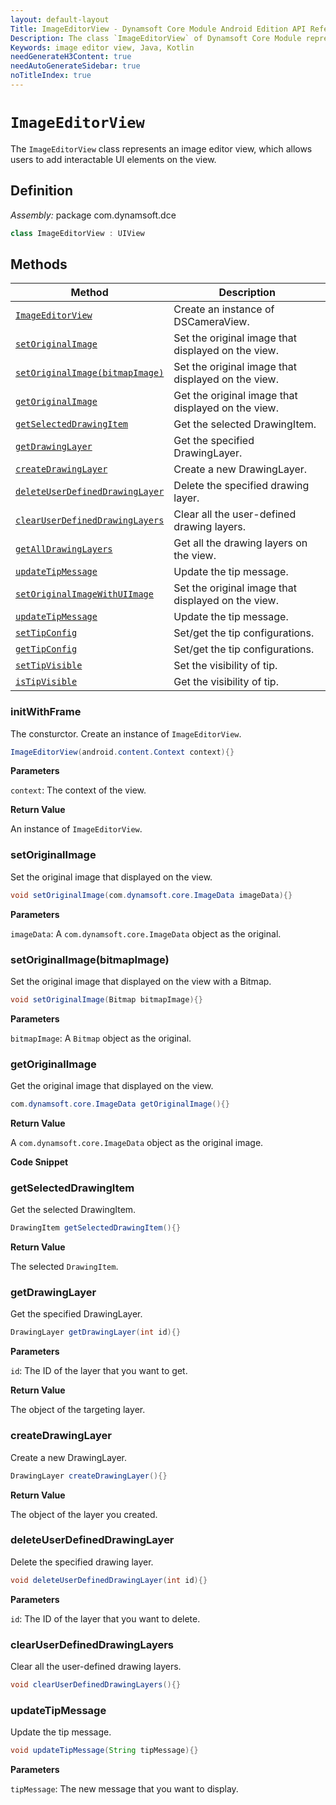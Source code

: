 ```yaml
---
layout: default-layout
Title: ImageEditorView - Dynamsoft Core Module Android Edition API Reference
Description: The class `ImageEditorView` of Dynamsoft Core Module represents an image editor view, which allows users to add interactable UI elements on the view.
Keywords: image editor view, Java, Kotlin
needGenerateH3Content: true
needAutoGenerateSidebar: true
noTitleIndex: true
---
```


# `ImageEditorView`

The ``ImageEditorView`` class represents an image editor view, which allows users to add interactable UI elements on the view.

## Definition

*Assembly:* package com.dynamsoft.dce

```java
class ImageEditorView : UIView
```

## Methods

| Method | Description |
|------- |-------------|
| [`ImageEditorView`](#initwithframe) | Create an instance of DSCameraView. |
| [`setOriginalImage`](#setoriginalimage) | Set the original image that displayed on the view. |
| [`setOriginalImage(bitmapImage)`](#setoriginalimagebitmapimage) | Set the original image that displayed on the view. |
| [`getOriginalImage`](#getoriginalimage) | Get the original image that displayed on the view. |
| [`getSelectedDrawingItem`](#getselecteddrawingitem) | Get the selected DrawingItem. |
| [`getDrawingLayer`](#getdrawinglayer) | Get the specified DrawingLayer. |
| [`createDrawingLayer`](#createdrawinglayer) | Create a new DrawingLayer. |
| [`deleteUserDefinedDrawingLayer`](#deleteuserdefineddrawinglayer) | Delete the specified drawing layer. |
| [`clearUserDefinedDrawingLayers`](#clearuserdefineddrawinglayers) | Clear all the user-defined drawing layers. |
| [`getAllDrawingLayers`](#getalldrawinglayers) | Get all the drawing layers on the view. |
| [`updateTipMessage`](#updatetipmessage) | Update the tip message. |
| [`setOriginalImageWithUIImage`](#setoriginalimagewithuiimage) | Set the original image that displayed on the view. |
| [`updateTipMessage`](#updatetipmessage) | Update the tip message. |
| [`setTipConfig`](#settipconfig) | Set/get the tip configurations. |
| [`getTipConfig`](#gettipconfig) | Set/get the tip configurations. |
| [`setTipVisible`](#settipvisible) | Set the visibility of tip. |
| [`isTipVisible`](#istipvisible) | Get the visibility of tip. |

### initWithFrame

The consturctor. Create an instance of `ImageEditorView`.

```java
ImageEditorView(android.content.Context context){}
```

**Parameters**

`context`: The context of the view.

**Return Value**

An instance of `ImageEditorView`.

### setOriginalImage

Set the original image that displayed on the view.

```java
void setOriginalImage(com.dynamsoft.core.ImageData imageData){}
```

**Parameters**

`imageData`: A `com.dynamsoft.core.ImageData` object as the original.

### setOriginalImage(bitmapImage)

Set the original image that displayed on the view with a Bitmap.

```java
void setOriginalImage(Bitmap bitmapImage){}
```

**Parameters**

`bitmapImage`: A `Bitmap` object as the original.

### getOriginalImage

Get the original image that displayed on the view.

```java
com.dynamsoft.core.ImageData getOriginalImage(){}
```

**Return Value**

A `com.dynamsoft.core.ImageData` object as the original image.

**Code Snippet**

### getSelectedDrawingItem

Get the selected DrawingItem.

```java
DrawingItem getSelectedDrawingItem(){}
```

**Return Value**

The selected `DrawingItem`.

### getDrawingLayer

Get the specified DrawingLayer.

```java
DrawingLayer getDrawingLayer(int id){}
```

**Parameters**

`id`: The ID of the layer that you want to get.

**Return Value**

The object of the targeting layer.

### createDrawingLayer

Create a new DrawingLayer.

```java
DrawingLayer createDrawingLayer(){}
```

**Return Value**

The object of the layer you created.

### deleteUserDefinedDrawingLayer

Delete the specified drawing layer.

```java
void deleteUserDefinedDrawingLayer(int id){}
```

**Parameters**

`id`: The ID of the layer that you want to delete.

### clearUserDefinedDrawingLayers

Clear all the user-defined drawing layers.

```java
void clearUserDefinedDrawingLayers(){}
```

### updateTipMessage

Update the tip message.

```java
void updateTipMessage(String tipMessage){}
```

**Parameters**

`tipMessage`: The new message that you want to display.
